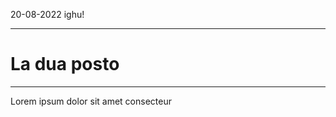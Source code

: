 <p class="date">20-08-2022 <i class="icon-book"></i> ighu!</p>

___

# La dua posto

___

Lorem ipsum dolor sit amet consecteur
